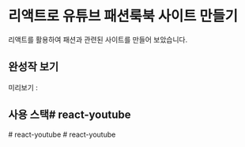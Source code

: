 # 리액트로 유튜브 패션룩북 사이트 만들기

리액트를 활용하여 패션과 관련된 사이트를 만들어 보았습니다.


## 완성작 보기
미리보기 : 


## 사용 스택#   r e a c t - y o u t u b e  
 #   r e a c t - y o u t u b e  
 #   r e a c t - y o u t u b e  
 